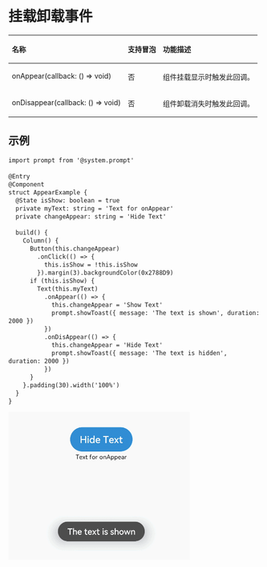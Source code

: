 # 挂载卸载事件<a name="ZH-CN_TOPIC_0000001112981806"></a>

<a name="table2154mcpsimp"></a>
<table><thead align="left"><tr id="row2160mcpsimp"><th class="cellrowborder" colspan="2" valign="top" id="mcps1.1.5.1.1"><p id="p2164mcpsimp"><a name="p2164mcpsimp"></a><a name="p2164mcpsimp"></a>名称</p>
</th>
<th class="cellrowborder" valign="top" id="mcps1.1.5.1.2"><p id="p1037419419496"><a name="p1037419419496"></a><a name="p1037419419496"></a>支持冒泡</p>
</th>
<th class="cellrowborder" valign="top" id="mcps1.1.5.1.3"><p id="p2166mcpsimp"><a name="p2166mcpsimp"></a><a name="p2166mcpsimp"></a>功能描述</p>
</th>
</tr>
</thead>
<tbody><tr id="row2167mcpsimp"><td class="cellrowborder" colspan="2" valign="top" headers="mcps1.1.5.1.1 "><p id="p2169mcpsimp"><a name="p2169mcpsimp"></a><a name="p2169mcpsimp"></a>onAppear(callback: () =&gt; void)</p>
</td>
<td class="cellrowborder" valign="top" headers="mcps1.1.5.1.2 "><p id="p1437415424917"><a name="p1437415424917"></a><a name="p1437415424917"></a>否</p>
</td>
<td class="cellrowborder" valign="top" headers="mcps1.1.5.1.3 "><p id="p2173mcpsimp"><a name="p2173mcpsimp"></a><a name="p2173mcpsimp"></a>组件挂载显示时触发此回调。</p>
</td>
</tr>
<tr id="row1357111982818"><td class="cellrowborder" colspan="2" valign="top" headers="mcps1.1.5.1.1 "><p id="p3571101917283"><a name="p3571101917283"></a><a name="p3571101917283"></a>onDisappear(callback: () =&gt; void)</p>
</td>
<td class="cellrowborder" valign="top" headers="mcps1.1.5.1.2 "><p id="p1937434144915"><a name="p1937434144915"></a><a name="p1937434144915"></a>否</p>
</td>
<td class="cellrowborder" valign="top" headers="mcps1.1.5.1.3 "><p id="p5571319112811"><a name="p5571319112811"></a><a name="p5571319112811"></a>组件卸载消失时触发此回调。</p>
</td>
</tr>
</tbody>
</table>

## 示例<a name="section13817013123017"></a>

```
import prompt from '@system.prompt'

@Entry
@Component
struct AppearExample {
  @State isShow: boolean = true
  private myText: string = 'Text for onAppear'
  private changeAppear: string = 'Hide Text'

  build() {
    Column() {
      Button(this.changeAppear)
        .onClick(() => {
          this.isShow = !this.isShow
        }).margin(3).backgroundColor(0x2788D9)
      if (this.isShow) {
        Text(this.myText)
          .onAppear(() => {
            this.changeAppear = 'Show Text'
            prompt.showToast({ message: 'The text is shown', duration: 2000 })
          })
          .onDisAppear(() => {
            this.changeAppear = 'Hide Text'
            prompt.showToast({ message: 'The text is hidden', duration: 2000 })
          })
      }
    }.padding(30).width('100%')
  }
}
```

![](figures/appear.gif)

